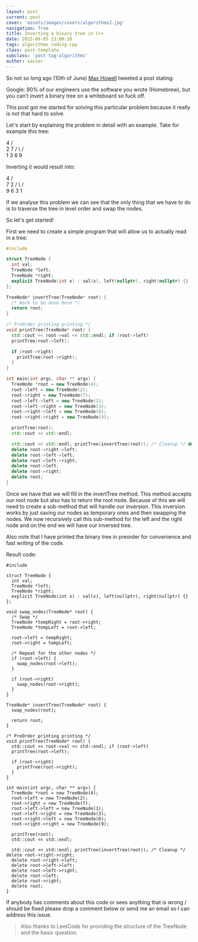 ```yaml
---
layout: post
current: post
cover: 'assets/images/covers/algorithms2.jpg'
navigation: True
title: Inverting a binary tree in C++
date: 2015-06-05 13:00:10
tags: algorithms coding-cpp
class: post-template
subclass: 'post tag-algorithms'
author: xavier
---
```


So not so long ago (10th of June) [Max Howell](https://twitter.com/mxcl) tweeted a post stating:

Google: 90% of our engineers use the software you wrote (Homebrew),
but you can’t invert a binary tree on a whiteboard so fuck off.

This post got me started for solving this particular problem because it really is not that hard to solve.

Let's start by explaining the problem in detail with an example. Take for example this tree:

4
/ \
2 7
/ \ / \
1 3 6 9

Inverting it would result into:

4
/ \
7 2
/ \ / \
9 6 3 1

If we analyse this problem we can see that the only thing that we have to do is to traverse the tree in level order and swap the nodes.

So let's get started!

First we need to create a simple program that will allow us to actually read in a tree:

```cpp
#include

struct TreeNode {
  int val;
  TreeNode *left;
  TreeNode *right;
  explicit TreeNode(int x) : val(x), left(nullptr), right(nullptr) {}
};

TreeNode* invertTree(TreeNode* root) {
  /* Work to be done here */
  return root;
}

/* PreOrder printing printing */
void printTree(TreeNode* root) {
  std::cout << root->val << std::endl; if (root->left)
  printTree(root->left);

  if (root->right)
    printTree(root->right);
  }
}

int main(int argc, char ** argv) {
  TreeNode *root = new TreeNode(4);
  root->left = new TreeNode(2);
  root->right = new TreeNode(7);
  root->left->left = new TreeNode(1);
  root->left->right = new TreeNode(3);
  root->right->left = new TreeNode(6);
  root->right->right = new TreeNode(9);

  printTree(root);
  std::cout << std::endl;

  std::cout << std::endl; printTree(invertTree(root)); /* Cleanup */ delete root->right->right;
  delete root->right->left;
  delete root->left->left;
  delete root->left->right;
  delete root->left;
  delete root->right;
  delete root;
}
```

Once we have that we will fill in the invertTree method. This method accepts our root node but also has to return the root node. Because of this we will need to create a sub-method that will handle our inversion. This inversion works by just saving our nodes as temporary ones and then swapping the nodes. We now recursively call this sub-method for the left and the right node and on the end we will have our inversed tree.

Also note that I have printed the binary tree in preorder for convenience and fast writing of the code.

Result code:

```
#include

struct TreeNode {
  int val;
  TreeNode *left;
  TreeNode *right;
  explicit TreeNode(int x) : val(x), left(nullptr), right(nullptr) {}
};

void swap_nodes(TreeNode* root) {
  /* Swap */
  TreeNode *tempRight = root->right;
  TreeNode *tempLeft = root->left;

  root->left = tempRight;
  root->right = tempLeft;

  /* Repeat for the other nodes */
  if (root->left) {
    swap_nodes(root->left);
  }

  if (root->right)
    swap_nodes(root->right);
  }
}

TreeNode* invertTree(TreeNode* root) {
  swap_nodes(root);

  return root;
}

/* PreOrder printing printing */
void printTree(TreeNode* root) {
  std::cout << root->val << std::endl; if (root->left)
  printTree(root->left);

  if (root->right)
    printTree(root->right);
  }
}

int main(int argc, char ** argv) {
  TreeNode *root = new TreeNode(4);
  root->left = new TreeNode(2);
  root->right = new TreeNode(7);
  root->left->left = new TreeNode(1);
  root->left->right = new TreeNode(3);
  root->right->left = new TreeNode(6);
  root->right->right = new TreeNode(9);

  printTree(root);
  std::cout << std::endl;

  std::cout << std::endl; printTree(invertTree(root)); /* Cleanup */ delete root->right->right;
  delete root->right->left;
  delete root->left->left;
  delete root->left->right;
  delete root->left;
  delete root->right;
  delete root;
}
```

If anybody has comments about this code or sees anything that is wrong / should be fixed please drop a comment below or send me an email so I can address this issue.

> Also thanks to LeetCode for providing the structure of the TreeNode and the basic question.
